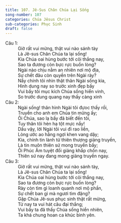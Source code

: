 ```yaml
---
title: 107. Jê-Sus Chân Chúa Lại Sống
song-number: 107
categories: Chúa Jêsus Christ
sub-categories: Phục Sinh
draft: false
---
```

<dl><dt>Câu 1:</dt><dd data-verse="1">Giờ rất vui mừng, thật vui nào sánh tày <br/>Là Jê-sus Chân Chúa ta lại sống! <br/>Kia Chúa oai hùng bước tới cõi thắng nay, <br/>Sao ta đương còn bực rực buồn lòng? <br/>Ngài nào chịu nằm an nhiên nơi mộ địa, <br/>Sự chết đâu còn quyền trên Ngài rày? <br/>Nầy chính tôi nhìn thật thân Ngài sống kìa, <br/>Hình dung nay so trước xinh đẹp bấy <br/>Vui bấy tôi mục kích Chúa sống hiển vinh, <br/>So trước dung quang nay thấy càng xinh </dd><dt>Câu 2:</dt><dd data-verse="2">Ngài sống! thân hình Ngài tôi đựoc thấy rồi, <br/>Truyền cho anh em Chúa tin mừng ấy; <br/>Ôi Chúa, sao lạ bấy đã biết đến tôi, <br/>Tuy thân tôi hèn hạ tột mực nầy! <br/>Dầu vậy, lời Ngài tôi vui đi rao liền, <br/>Lòng ước ao hằng ngợi khen vang dậy; <br/>Kìa, chính tin lành từ thiên thượng giảng truyền, <br/>Là tin muôn thiên sứ mong truyền bấy; <br/>Ôi Phúc Âm tuyệt đối giảng khắp chốn nay, <br/>Thiên sứ nay đang mong giảng truyền ngay. </dd><dt>Câu 3:</dt><dd data-verse="3">Giờ rất vui mừng, thật vui nào sánh tày, <br/>Là Jê-sus Chân Chúa ta lại sống! <br/>Kìa Chúa oai hùng bước tới cõi thắng nay, <br/>Sao ta đương còn bực rực buồn lòng? <br/>Rày còn tìm gì loanh quanh nơi mộ phần, <br/>Sự chết ban gì mà ngươi tìm đặng? <br/>Gặp Chúa Jê-sus phục sinh thật rất mừng, <br/>Từ nay ta vui hát câu đại thắng; <br/>Vui bấy ta đã thấy Chúa sống hiển nhiên, <br/>Ta khá chung hoan ca khúc bình yên. </dd></dl>
